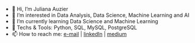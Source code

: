 - 👋 Hi, I’m Juliana Auzier
- 👀 I’m interested in Data Analysis, Data Science, Machine Learning and AI
- 🌱 I’m currently learning Data Science and Machine Learning
- 👯 Techs & Tools: Python, SQL, MySQL, PostgreSQL
- 📫 How to reach me: [e-mail](juliana.auzier.s@gmail.com) | [linkedIn](linkedin.com/in/juliana-auzier/) | [medium](https://juliana-auzier.medium.com/)

<!---
Auzier17/Auzier17 is a ✨ special ✨ repository because its `README.md` (this file) appears on your GitHub profile.
You can click the Preview link to take a look at your changes.
--->
